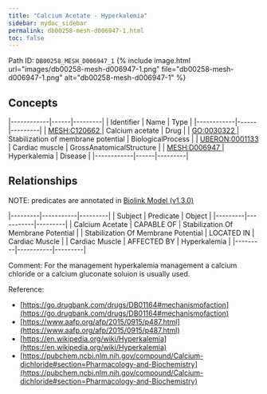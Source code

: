 ```yaml
---
title: "Calcium Acetate - Hyperkalemia"
sidebar: mydoc_sidebar
permalink: db00258-mesh-d006947-1.html
toc: false 
---
```



Path ID: `DB00258_MESH_D006947_1`
{% include image.html url="images/db00258-mesh-d006947-1.png" file="db00258-mesh-d006947-1.png" alt="db00258-mesh-d006947-1" %}

## Concepts

|------------|------|---------|
| Identifier | Name | Type    |
|------------|------|---------|
| <a href="https://identifiers.org/MESH:C120662">MESH:C120662 </a> | Calcium acetate | Drug |
| <a href="https://identifiers.org/GO:0030322">GO:0030322 </a> | Stabilization of membrane potential | BiologicalProcess |
| <a href="https://identifiers.org/UBERON:0001133">UBERON:0001133 </a> | Cardiac muscle | GrossAnatomicalStructure |
| <a href="https://identifiers.org/MESH:D006947">MESH:D006947 </a> | Hyperkalemia | Disease |
|------------|------|---------|

## Relationships


NOTE: predicates are annotated in <a href="https://github.com/biolink/biolink-model/releases/tag/v1.3.0">Biolink Model (v1.3.0)</a>

|---------|-----------|---------|
| Subject | Predicate | Object  |
|---------|-----------|---------|
| Calcium Acetate | CAPABLE OF | Stabilization Of Membrane Potential |
| Stabilization Of Membrane Potential | LOCATED IN | Cardiac Muscle |
| Cardiac Muscle | AFFECTED BY | Hyperkalemia |
|---------|-----------|---------|

Comment: For the management hyperkalemia management a calcium chloride or a calcium gluconate soluion is usually used.

Reference: 
  - [https://go.drugbank.com/drugs/DB01164#mechanismofaction](https://go.drugbank.com/drugs/DB01164#mechanismofaction)
  - [https://www.aafp.org/afp/2015/0915/p487.html](https://www.aafp.org/afp/2015/0915/p487.html)
  - [https://en.wikipedia.org/wiki/Hyperkalemia](https://en.wikipedia.org/wiki/Hyperkalemia)
  - [https://pubchem.ncbi.nlm.nih.gov/compound/Calcium-dichloride#section=Pharmacology-and-Biochemistry](https://pubchem.ncbi.nlm.nih.gov/compound/Calcium-dichloride#section=Pharmacology-and-Biochemistry)
